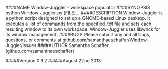 ####NAME
    Window-Juggler - workspace populator
####SYNOPSIS
    python Window-Juggler.py [FILE]...
####DESCRIPTION
    Window-Juggler is a python script designed to set up a GNOME-based Linux desktop. It executes a list of commands from
    the specified .txt file and sets each resulting window to its own workspace. Window-Juggler uses libwnck for its
    window management.
####BUGS
    Please submit any and all bugs, questions, or comments at github.com/samanthaeschaffer/Window-Juggler/issues
####AUTHOR
    Samantha Schaffer (github.com/samanthaeschaffer)
    
#####Version 0.9.2
#####August 22nd 2013
